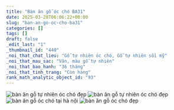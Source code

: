 ```yaml
---
title: "Bàn ăn gỗ óc chó BA31"
date: 2025-03-28T06:06:22+00:00
slug: "ban-an-go-oc-cho-ba31"
categories: []
tags: []
draft: false
_edit_last: "1"
_thumbnail_id: "440"
_noi_that_chat_lieu: "Gỗ tự nhiên óc chó, Gỗ tự nhiên sồi mỹ"
_noi_that_mau_sac: "Vân, màu gỗ tự nhiên"
_noi_that_bao_hanh: "36 tháng"
_noi_that_tinh_trang: "Còn hàng"
rank_math_analytic_object_id: "93"
---
```

![bàn ăn gỗ tự nhiên óc chó đẹp](/img/ban-an/ba31/ban-an-go-oc-cho-ba31-1.webp)
![bàn ăn gỗ tự nhiên óc chó đẹp](/img/ban-an/ba31/ban-an-go-oc-cho-ba31-2.webp)
![bàn ăn gỗ óc chó tại hà nội](/img/ban-an/ba31/ban-an-go-oc-cho-ba31-3.webp)
![bàn ăn gỗ óc chó đẹp](/img/ban-an/ba31/ban-an-go-oc-cho-ba31-4.webp)